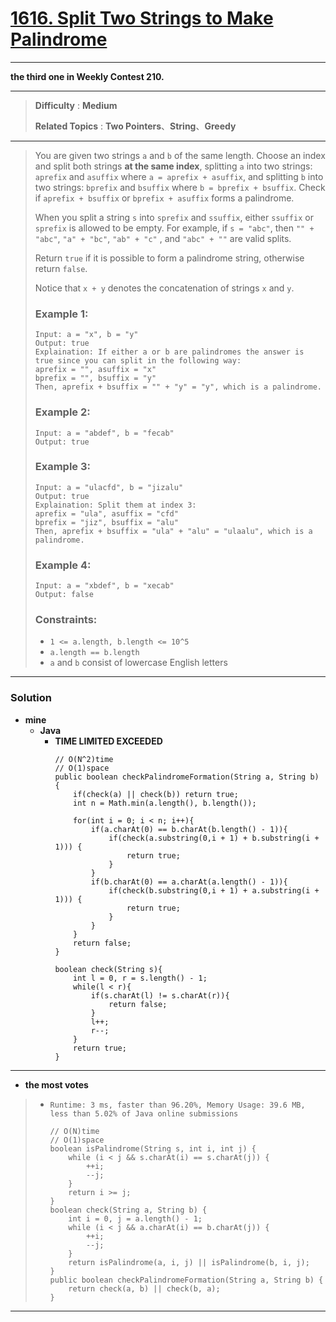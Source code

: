 # [1616. Split Two Strings to Make Palindrome](https://leetcode.com/problems/split-two-strings-to-make-palindrome/)

---

**the third one in Weekly Contest 210.**

---

> **Difficulty** : **Medium**
>
> **Related Topics** : **Two Pointers**、**String**、**Greedy**

---

> You are given two strings `a` and `b` of the same length. Choose an index and split both strings **at the same index**, splitting `a` into two strings: `aprefix` and `asuffix` where `a = aprefix + asuffix`,
> and splitting `b` into two strings: `bprefix` and `bsuffix` where `b = bprefix + bsuffix`.
> Check if `aprefix + bsuffix` or `bprefix + asuffix` forms a palindrome.
>
> When you split a string `s` into `sprefix` and `ssuffix`, either `ssuffix` or `sprefix` is allowed to be empty.
> For example, if `s = "abc"`, then `"" + "abc"`, `"a" + "bc"`, `"ab" + "c"` , and `"abc" + ""` are valid splits.
>
> Return `true` if it is possible to form a palindrome string, otherwise return `false`.
>
> Notice that `x + y` denotes the concatenation of strings `x` and `y`.
>
>
>
> ### Example 1:
> ```
> Input: a = "x", b = "y"
> Output: true
> Explaination: If either a or b are palindromes the answer is true since you can split in the following way:
> aprefix = "", asuffix = "x"
> bprefix = "", bsuffix = "y"
> Then, aprefix + bsuffix = "" + "y" = "y", which is a palindrome.
> ```
>
> ### Example 2:
> ```
> Input: a = "abdef", b = "fecab"
> Output: true
> ```
>
> ### Example 3:
> ```
> Input: a = "ulacfd", b = "jizalu"
> Output: true
> Explaination: Split them at index 3:
> aprefix = "ula", asuffix = "cfd"
> bprefix = "jiz", bsuffix = "alu"
> Then, aprefix + bsuffix = "ula" + "alu" = "ulaalu", which is a palindrome.
> ```
>
> ### Example 4:
> ```
> Input: a = "xbdef", b = "xecab"
> Output: false
> ```
>
> ### Constraints:
> * `1 <= a.length, b.length <= 10^5`
> * `a.length == b.length`
> * `a` and `b` consist of lowercase English letters

---


### Solution
* **mine**
  * **Java**
    * **TIME LIMITED EXCEEDED**
      ```
      // O(N^2)time
      // O(1)space
      public boolean checkPalindromeFormation(String a, String b) {
          if(check(a) || check(b)) return true;
          int n = Math.min(a.length(), b.length());

          for(int i = 0; i < n; i++){
              if(a.charAt(0) == b.charAt(b.length() - 1)){
                  if(check(a.substring(0,i + 1) + b.substring(i + 1))) {
                      return true;
                  }
              }
              if(b.charAt(0) == a.charAt(a.length() - 1)){
                  if(check(b.substring(0,i + 1) + a.substring(i + 1))) {
                      return true;
                  }
              }
          }
          return false;
      }

      boolean check(String s){
          int l = 0, r = s.length() - 1;
          while(l < r){
              if(s.charAt(l) != s.charAt(r)){
                  return false;
              }
              l++;
              r--;
          }
          return true;
      }
      ```

---


* **the most votes**
>  * `Runtime: 3 ms, faster than 96.20%, Memory Usage: 39.6 MB, less than 5.02% of Java online submissions`
>    ```
>    // O(N)time
>    // O(1)space
>    boolean isPalindrome(String s, int i, int j) {
>        while (i < j && s.charAt(i) == s.charAt(j)) {
>            ++i;
>            --j;
>        }
>        return i >= j;
>    }
>    boolean check(String a, String b) {
>        int i = 0, j = a.length() - 1;
>        while (i < j && a.charAt(i) == b.charAt(j)) {
>            ++i;
>            --j;
>        }
>        return isPalindrome(a, i, j) || isPalindrome(b, i, j);
>    }
>    public boolean checkPalindromeFormation(String a, String b) {
>        return check(a, b) || check(b, a);
>    }
>    ```

---


